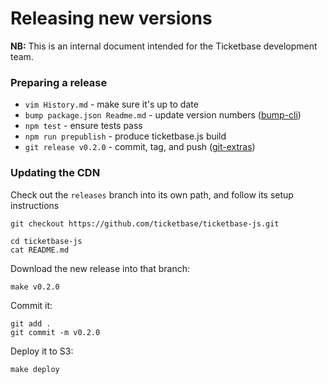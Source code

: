 # Releasing new versions

**NB:** This is an internal document intended for the Ticketbase development team.

### Preparing a release

 * `vim History.md` - make sure it's up to date
 * `bump package.json Readme.md` - update version numbers ([bump-cli](https://www.npmjs.com/package/bump-cli))
 * `npm test` - ensure tests pass
 * `npm run prepublish` - produce ticketbase.js build
 * `git release v0.2.0` - commit, tag, and push ([git-extras](https://github.com/tj/git-extras))

### Updating the CDN

Check out the `releases` branch into its own path, and follow its setup instructions

    git checkout https://github.com/ticketbase/ticketbase-js.git

    cd ticketbase-js
    cat README.md

Download the new release into that branch:

    make v0.2.0

Commit it:

    git add .
    git commit -m v0.2.0

Deploy it to S3:

    make deploy
